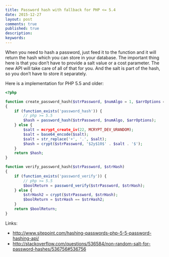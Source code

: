 ```yaml
---
title: Password hash with fallback for PHP <= 5.4
date: 2015-12-27
layout: post
comments: true
published: true
description: 
keywords: 
---
```


When you need to hash a password, just feed it to the function
and it will return the hash which you can store in your database. 
The important thing here is that you don’t have to provide a salt 
value or a cost parameter. The new API will take care of all of 
that for you. And the salt is part of the hash, so you don’t 
have to store it separately.
 
Here is a implementation for PHP 5.5 and older:

```php
<?php

function create_password_hash($strPassword, $numAlgo = 1, $arrOptions = array())
{
    if (function_exists('password_hash')) {
        // php >= 5.5
        $hash = password_hash($strPassword, $numAlgo, $arrOptions);
    } else {
        $salt = mcrypt_create_iv(22, MCRYPT_DEV_URANDOM);
        $salt = base64_encode($salt);
        $salt = str_replace('+', '.', $salt);
        $hash = crypt($strPassword, '$2y$10$' . $salt . '$');
    }
    return $hash;
}

function verify_password_hash($strPassword, $strHash)
{
    if (function_exists('password_verify')) {
        // php >= 5.5
        $boolReturn = password_verify($strPassword, $strHash);
    } else {
        $strHash2 = crypt($strPassword, $strHash);
        $boolReturn = $strHash == $strHash2;
    }
    return $boolReturn;
}
```

Links:

* http://www.sitepoint.com/hashing-passwords-php-5-5-password-hashing-api/
* http://stackoverflow.com/questions/536584/non-random-salt-for-password-hashes/536756#536756
